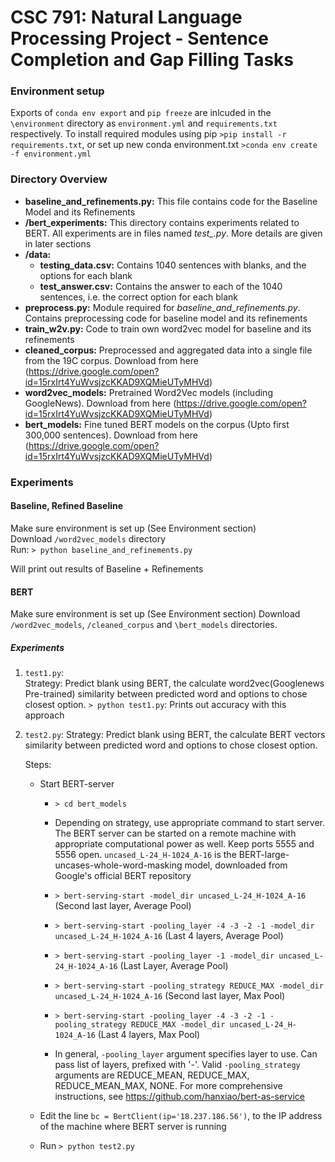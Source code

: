 # CSC 791: Natural Language Processing Project - Sentence Completion and Gap Filling Tasks

### Environment setup 
Exports of `conda env export` and `pip freeze` are inlcuded in the `\environment` directory as `environment.yml` and `requirements.txt` respectively.
To install required modules using pip `>pip install -r requirements.txt`, or
set up new conda environment.txt `>conda env create -f environment.yml`
### Directory Overview
- **baseline_and_refinements.py:** This file contains code for the Baseline Model and its Refinements
- **/bert_experiments:** This  directory contains experiments related to BERT. All experiments are in files named *test_<num>.py*. More details are given in later sections
- **/data:**
  - **testing_data.csv:** Contains 1040 sentences with blanks, and the options for each blank
  - **test_answer.csv:** Contains the answer to each of the 1040 sentences, i.e. the correct option for each blank
- **preprocess.py:** Module required for *baseline_and_refinements.py*. Contains preprocessing code for baseline model and its refinements
- **train_w2v.py:** Code to train own word2vec model for baseline and its refinements
- **cleaned_corpus:** Preprocessed and aggregated data into a single file from the 19C corpus. Download from here (https://drive.google.com/open?id=15rxIrt4YuWvsjzcKKAD9XQMieUTyMHVd) 
- **word2vec_models:** Pretrained Word2Vec models (including GoogleNews). Download from here (https://drive.google.com/open?id=15rxIrt4YuWvsjzcKKAD9XQMieUTyMHVd) 
- **bert_models:** Fine tuned BERT models on the corpus (Upto first 300,000 sentences). Download from here (https://drive.google.com/open?id=15rxIrt4YuWvsjzcKKAD9XQMieUTyMHVd)

### Experiments

#### Baseline, Refined Baseline
Make sure environment is set up (See Environment section)  
Download `/word2vec_models` directory  
Run:
`> python baseline_and_refinements.py`

Will print out results of Baseline + Refinements

#### BERT
Make sure environment is set up (See Environment section)
Download `/word2vec_models`, `/cleaned_corpus` and `\bert_models` directories.

##### Experiments
1. `test1.py`:  
Strategy: Predict blank using BERT, the calculate word2vec(Googlenews Pre-trained) similarity between predicted word and options to chose closest option.
`> python test1.py`: Prints out accuracy with this approach

2. `test2.py`:
Strategy: Predict blank using BERT, the calculate BERT vectors similarity between predicted word and options to chose closest option.

    Steps:
    - Start BERT-server
        - `> cd bert_models`
        - Depending on strategy, use appropriate command to start server. The BERT server can be started on a remote machine with appropriate computational power as well. Keep ports 5555 and 5556 open. `uncased_L-24_H-1024_A-16` is the BERT-large-uncases-whole-word-masking model, downloaded from Google's official BERT repository
        - `> bert-serving-start -model_dir uncased_L-24_H-1024_A-16` (Second last layer, Average Pool)
        - `> bert-serving-start -pooling_layer -4 -3 -2 -1 -model_dir uncased_L-24_H-1024_A-16` (Last 4 layers, Average Pool)
        - `> bert-serving-start -pooling_layer -1 -model_dir uncased_L-24_H-1024_A-16` (Last Layer, Average Pool)
        - `> bert-serving-start -pooling_strategy REDUCE_MAX -model_dir uncased_L-24_H-1024_A-16` (Second last layer, Max Pool)
        - `> bert-serving-start -pooling_layer -4 -3 -2 -1 -pooling_strategy REDUCE_MAX -model_dir uncased_L-24_H-1024_A-16` (Last 4 layers, Max Pool)
        
        - In general, `-pooling_layer` argument specifies layer to use. Can pass list of layers, prefixed with '-'. Valid `-pooling_strategy` arguments are REDUCE_MEAN, REDUCE_MAX, REDUCE_MEAN_MAX, NONE. For more comprehensive instructions, see https://github.com/hanxiao/bert-as-service
    
    - Edit the line `bc = BertClient(ip='18.237.186.56')`, to the IP address of the machine where BERT server is running
    - Run `> python test2.py`



